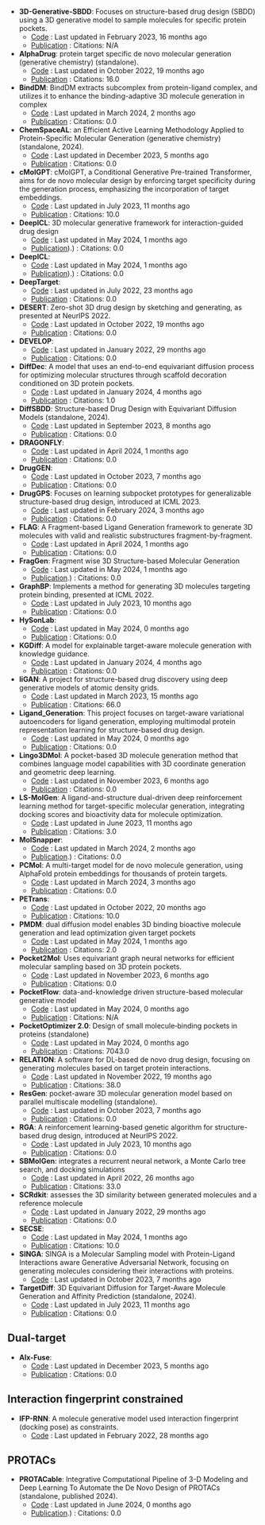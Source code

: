 - **3D-Generative-SBDD**: Focuses on structure-based drug design (SBDD) using a 3D generative model to sample molecules for specific protein pockets.
	- [Code](https://github.com/luost26/3D-Generative-SBDD) : Last updated in February 2023, 16 months ago
	- [Publication](https://arxiv.org/abs/2203.10446) : Citations: N/A
- **AlphaDrug**: protein target specific de novo molecular generation (generative chemistry) (standalone).
	- [Code](https://github.com/CMACH508/AlphaDrug) : Last updated in October 2022, 19 months ago
	- [Publication](https://doi.org/10.1093/pnasnexus/pgac227) : Citations: 16.0
- **BindDM**: BindDM extracts subcomplex from protein-ligand complex, and utilizes it to enhance the binding-adaptive 3D molecule generation in complex
	- [Code](https://github.com/YangLing0818/BindDM) : Last updated in March 2024, 2 months ago
	- [Publication](https://doi.org/10.1609/aaai.v38i11.29162) : Citations: 0.0
- **ChemSpaceAL**: an Efficient Active Learning Methodology Applied to Protein-Specific Molecular Generation (generative chemistry) (standalone, 2024).
	- [Code](https://github.com/gregory-kyro/ChemSpaceAL) : Last updated in December 2023, 5 months ago
	- [Publication](https://doi.org/10.1021/acs.jcim.3c01456) : Citations: 0.0
- **cMolGPT**: cMolGPT, a Conditional Generative Pre-trained Transformer, aims for de novo molecular design by enforcing target specificity during the generation process, emphasizing the incorporation of target embeddings.
	- [Code](https://github.com/VV123/cMolGPT) : Last updated in July 2023, 11 months ago
	- [Publication](https://doi.org/10.3390/molecules28114430) : Citations: 10.0
- **DeepICL**: 3D molecular generative framework for interaction-guided drug design
	- [Code](https://github.com/ACE-KAIST/DeepICL) : Last updated in May 2024, 1 months ago
	- [Publication](https://doi.org/10.1038/s41467-024-47011-2)).) : Citations: 0.0
- **DeepICL**: 
	- [Code](https://github.com/ACE-KAIST/DeepICL) : Last updated in May 2024, 1 months ago
	- [Publication](https://doi.org/10.1038/s41467-024-47011-2)).) : Citations: 0.0
- **DeepTarget**: 
	- [Code](https://github.com/ehoogeboom/e3_diffusion_for_molecules) : Last updated in July 2022, 23 months ago
	- [Publication](https://doi.org/10.48550/arXiv.2203.17003) : Citations: 0.0
- **DESERT**: Zero-shot 3D drug design by sketching and generating, as presented at NeurIPS 2022.
	- [Code](https://github.com/longlongman/DESERT) : Last updated in October 2022, 19 months ago
	- [Publication](https://doi.org/10.48550/arXiv.2209.13865) : Citations: 0.0
- **DEVELOP**: 
	- [Code](https://github.com/oxpig/DEVELOP/tree/main) : Last updated in January 2022, 29 months ago
	- [Publication](https://doi.org/10.1101/2021.04.27.441676v1.full) : Citations: 0.0
- **DiffDec**: A model that uses an end-to-end equivariant diffusion process for optimizing molecular structures through scaffold decoration conditioned on 3D protein pockets.
	- [Code](https://github.com/biomed-AI/DiffDec/blob/master/README.md) : Last updated in January 2024, 4 months ago
	- [Publication](https://doi.org/10.1021/acs.jcim.3c01466) : Citations: 1.0
- **DiffSBDD**: Structure-based Drug Design with Equivariant Diffusion Models (standalone, 2024).
	- [Code](https://github.com/arneschneuing/DiffSBDD) : Last updated in September 2023, 8 months ago
	- [Publication](https://doi.org/10.48550/arXiv.2210.13695) : Citations: 0.0
- **DRAGONFLY**: 
	- [Code](https://github.com/ETHmodlab/dragonfly_gen) : Last updated in April 2024, 1 months ago
	- [Publication](https://doi.org/10.1038/s41557--023--01360--5-green) : Citations: 0.0
- **DrugGEN**: 
	- [Code](https://github.com/asarigun/DrugGEN) : Last updated in October 2023, 7 months ago
	- [Publication](https://doi.org/10.48550/arXiv.2302.07868) : Citations: 0.0
- **DrugGPS**: Focuses on learning subpocket prototypes for generalizable structure-based drug design, introduced at ICML 2023.
	- [Code](https://github.com/zaixizhang/DrugGPS_ICML23) : Last updated in February 2024, 3 months ago
	- [Publication](https://doi.org/10.48550/arXiv.2305.13997) : Citations: 0.0
- **FLAG**: A Fragment-based Ligand Generation framework to generate 3D molecules with valid and realistic substructures fragment-by-fragment.
	- [Code](https://github.com/zaixizhang/FLAG) : Last updated in April 2024, 1 months ago
	- [Publication](https://doi.org/10.48550/arXiv.2305.13997) : Citations: 0.0
- **FragGen**: Fragment wise 3D Structure-based Molecular Generation
	- [Code](https://github.com/HaotianZhangAI4Science/FragGen) : Last updated in May 2024, 1 months ago
	- [Publication](https://doi.org/10.5281/zenodo.7758282).) : Citations: 0.0
- **GraphBP**: Implements a method for generating 3D molecules targeting protein binding, presented at ICML 2022.
	- [Code](https://github.com/divelab/GraphBP) : Last updated in July 2023, 10 months ago
	- [Publication](https://doi.org/10.48550/arXiv.2204.09410) : Citations: 0.0
- **HySonLab**: 
	- [Code](https://github.com/HySonLab/Ligand_Generation) : Last updated in May 2024, 0 months ago
	- [Publication](https://doi.org/10.1088/2632-2153/ad3ee4) : Citations: 0.0
- **KGDiff**: A model for explainable target-aware molecule generation with knowledge guidance.
	- [Code](https://github.com/CMACH508/KGDiff) : Last updated in January 2024, 4 months ago
	- [Publication](https://doi.org/10.5281/zenodo.8419944) : Citations: 0.0
- **liGAN**: A project for structure-based drug discovery using deep generative models of atomic density grids.
	- [Code](https://github.com/mattragoza/liGAN) : Last updated in March 2023, 15 months ago
	- [Publication](https://doi.org/10.1039/D1SC05976A) : Citations: 66.0
- **Ligand_Generation**: This project focuses on target-aware variational autoencoders for ligand generation, employing multimodal protein representation learning for structure-based drug design.
	- [Code](https://github.com/HySonLab/Ligand_Generation) : Last updated in May 2024, 0 months ago
	- [Publication](https://doi.org/10.1088/2632-2153/ad3ee4) : Citations: 0.0
- **Lingo3DMol**: A pocket-based 3D molecule generation method that combines language model capabilities with 3D coordinate generation and geometric deep learning.
	- [Code](https://github.com/stonewiseAIDrugDesign/Lingo3DMol) : Last updated in November 2023, 6 months ago
	- [Publication](https://doi.org/10.48550/arXiv.2305.10133) : Citations: 0.0
- **LS-MolGen**: A ligand-and-structure dual-driven deep reinforcement learning method for target-specific molecular generation, integrating docking scores and bioactivity data for molecule optimization.
	- [Code](https://github.com/songleee/LS-MolGen) : Last updated in June 2023, 11 months ago
	- [Publication](https://doi.org/10.1021/acs.jcim.3c00587) : Citations: 3.0
- **MolSnapper**: 
	- [Code](https://github.com/oxpig/MolSnapper) : Last updated in March 2024, 2 months ago
	- [Publication](https://doi.org/10.1101/2024.03.28.586278v1).) : Citations: 0.0
- **PCMol**: A multi-target model for de novo molecule generation, using AlphaFold protein embeddings for thousands of protein targets.
	- [Code](https://github.com/CDDLeiden/PCMol) : Last updated in March 2024, 3 months ago
	- [Publication](https://doi.org/10.5281/zenodo.10512870.svg) : Citations: 0.0
- **PETrans**: 
	- [Code](https://github.com/Chinafor/PETrans) : Last updated in October 2022, 20 months ago
	- [Publication](https://doi.org/10.3390/ijms24021146) : Citations: 10.0
- **PMDM**: dual diffusion model enables 3D binding bioactive molecule generation and lead optimization given target pockets
	- [Code](https://github.com/Layne-Huang/PMDM/tree/main) : Last updated in May 2024, 1 months ago
	- [Publication](https://doi.org/10.1038/s41467-024-46569-1) : Citations: 2.0
- **Pocket2Mol**: Uses equivariant graph neural networks for efficient molecular sampling based on 3D protein pockets.
	- [Code](https://github.com/pengxingang/Pocket2Mol) : Last updated in November 2023, 6 months ago
	- [Publication](https://doi.org/10.48550/arXiv.2205.07249) : Citations: 0.0
- **PocketFlow**: data-and-knowledge driven structure-based molecular generative model
	- [Code](https://github.com/Saoge123/PocketFlow) : Last updated in May 2024, 0 months ago
	- [Publication](https://openreview.net/pdf?id=H1fWoYhdim) : Citations: N/A
- **PocketOptimizer 2.0**: Design of small molecule‐binding pockets in proteins (standalone)
	- [Code](https://github.com/Hoecker-Lab/pocketoptimizer) : Last updated in May 2024, 0 months ago
	- [Publication](https://doi.org/10.1021/acs.jctc.5b00255) : Citations: 7043.0
- **RELATION**: A software for DL-based de novo drug design, focusing on generating molecules based on target protein interactions.
	- [Code](https://github.com/micahwang/RELATION) : Last updated in November 2022, 19 months ago
	- [Publication](https://doi.org/10.1021/acs.jmedchem.2c00732) : Citations: 38.0
- **ResGen**: pocket-aware 3D molecular generation model based on parallel multiscale modelling (standalone).
	- [Code](https://github.com/HaotianZhangAI4Science/ResGen) : Last updated in October 2023, 7 months ago
	- [Publication](https://doi.org/10.5281/zenodo.7759114) : Citations: 0.0
- **RGA**: A reinforcement learning-based genetic algorithm for structure-based drug design, introduced at NeurIPS 2022.
	- [Code](https://github.com/futianfan/reinforced-genetic-algorithm) : Last updated in July 2023, 10 months ago
	- [Publication](https://doi.org/10.48550/arXiv.2211.16508) : Citations: 0.0
- **SBMolGen**: integrates a recurrent neural network, a Monte Carlo tree search, and docking simulations
	- [Code](https://github.com/clinfo/SBMolGen) : Last updated in April 2022, 26 months ago
	- [Publication](https://doi.org/10.1021/acs.jcim.1c00679) : Citations: 33.0
- **SCRdkit**: assesses the 3D similarity between generated molecules and a reference molecule
	- [Code](https://github.com/oxpig/DEVELOP/blob/main/analysis/calc_SC_RDKit.py) : Last updated in January 2022, 29 months ago
	- [Publication](https://doi.org/10.1101/2021.04.27.441676v1.full) : Citations: 0.0
- **SECSE**: 
	- [Code](https://github.com/KeenThera/SECSE) : Last updated in May 2024, 1 months ago
	- [Publication](https://doi.org/10.1186/s13321-022-00598-4) : Citations: 10.0
- **SINGA**: SINGA is a Molecular Sampling model with Protein-Ligand Interactions aware Generative Adversarial Network, focusing on generating molecules considering their interactions with proteins.
	- [Code](https://github.com/Isomorpfishm/SINGA) : Last updated in October 2023, 7 months ago
- **TargetDiff**: 3D Equivariant Diffusion for Target-Aware Molecule Generation and Affinity Prediction (standalone, 2024).
	- [Code](https://github.com/guanjq/targetdiff) : Last updated in July 2023, 11 months ago
	- [Publication](https://doi.org/10.48550/arXiv.2303.03543) : Citations: 0.0

## **Dual-target**
- **Alx-Fuse**: 
	- [Code](https://github.com/biomed-AI/AIxFuse) : Last updated in December 2023, 5 months ago
	- [Publication](https://doi.org/10.1101/2023.12.10.571029) : Citations: 0.0

## **Interaction fingerprint constrained**
- **IFP-RNN**: A molecule generative model used interaction fingerprint (docking pose) as constraints.
	- [Code](https://github.com/jeah-z/IFP-RNN) : Last updated in February 2022, 28 months ago

## **PROTACs**
- **PROTACable**: Integrative Computational Pipeline of 3-D Modeling and Deep Learning To Automate the De Novo Design of PROTACs (standalone, published 2024).
	- [Code](https://github.com/giaguaro/PROTACable/) : Last updated in June 2024, 0 months ago
	- [Publication](https://doi.org/10.1186/s13321-021-00522-2).) : Citations: 0.0
